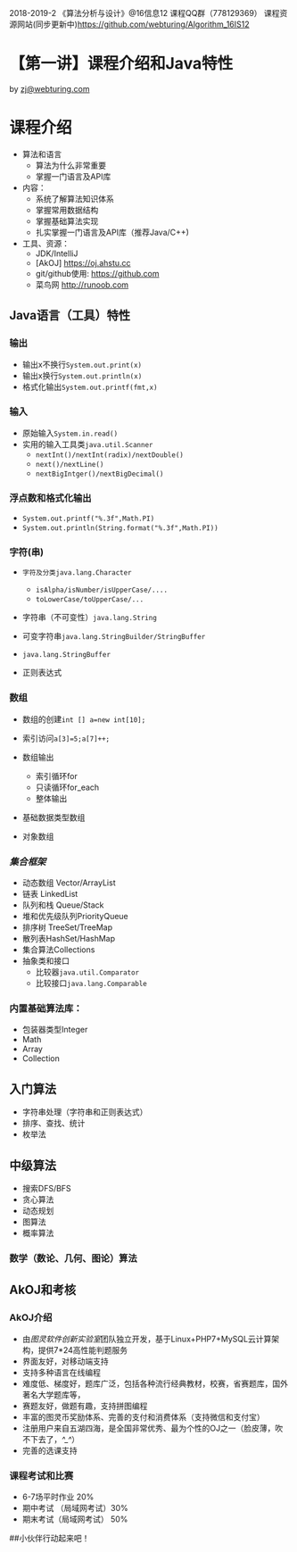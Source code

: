 2018-2019-2 《算法分析与设计》@16信息12 课程QQ群（778129369）
课程资源网站(同步更新中)https://github.com/webturing/Algorithm_16IS12

# 【第一讲】课程介绍和Java特性

by  zj@webturing.com

# 课程介绍

- 算法和语言
  - 算法为什么非常重要
  - 掌握一门语言及API库
- 内容：
  - 系统了解算法知识体系
  - 掌握常用数据结构
  - 掌握基础算法实现
  - 扎实掌握一门语言及API库（推荐Java/C++)
- 工具、资源：
  - JDK/IntelliJ
  - [AkOJ] https://oj.ahstu.cc
  - git/github使用: https://github.com
  - 菜鸟网 http://runoob.com  

## Java语言（工具）特性

### 输出

- 输出x不换行`System.out.print(x)`
- 输出x换行`System.out.println(x)`
- 格式化输出`System.out.printf(fmt,x)`

### 输入

- 原始输入`System.in.read()`
- 实用的输入工具类`java.util.Scanner`
  - `nextInt()/nextInt(radix)/nextDouble()`
  - `next()/nextLine()`
  - `nextBigIntger()/nextBigDecimal()`

### 浮点数和格式化输出

- `System.out.printf("%.3f",Math.PI)`
- `System.out.println(String.format("%.3f",Math.PI))`

### 字符(串)

- `字符及分类java.lang.Character`
  - `isAlpha/isNumber/isUpperCase/....`
  - `toLowerCase/toUpperCase/...`

- 字符串（不可变性）`java.lang.String`
- 可变字符串`java.lang.StringBuilder/StringBuffer`
- `java.lang.StringBuffer`
- 正则表达式
### 数组

- 数组的创建`int [] a=new int[10];`

- 索引访问`a[3]=5;a[7]++;`

- 数组输出

  - 索引循环for
  - 只读循环for_each
  - 整体输出

- 基础数据类型数组

- 对象数组

  
### *集合框架*

- 动态数组 Vector/ArrayList
- 链表 LinkedList
- 队列和栈 Queue/Stack
- 堆和优先级队列PriorityQueue
- 排序树 TreeSet/TreeMap
- 散列表HashSet/HashMap
- 集合算法Collections
- 抽象类和接口
    - 比较器`java.util.Comparator`
    - 比较接口`java.lang.Comparable`
### 内置基础算法库：
- 包装器类型Integer
- Math
- Array
- Collection

## 入门算法
- 字符串处理（字符串和正则表达式）
- 排序、查找、统计
- 枚举法
## 中级算法
- 搜索DFS/BFS
- 贪心算法
- 动态规划
- 图算法
- 概率算法
### 数学（数论、几何、图论）算法

## AkOJ和考核

### AkOJ介绍
- 由*图灵软件创新实验室*团队独立开发，基于Linux+PHP7+MySQL云计算架构，提供7*24高性能判题服务
- 界面友好，对移动端支持
- 支持多种语言在线编程
- 难度低、梯度好，题库广泛，包括各种流行经典教材，校赛，省赛题库，国外著名大学题库等，
- 赛题友好，做题有趣，支持拼图编程
- 丰富的图灵币奖励体系、完善的支付和消费体系（支持微信和支付宝）
- 注册用户来自五湖四海，是全国非常优秀、最为个性的OJ之一（脸皮薄，吹不下去了，*^_^*）
- 完善的选课支持
### 课程考试和比赛
- 6-7场平时作业 20%
- 期中考试 （局域网考试）30%
- 期末考试（局域网考试） 50%

##小伙伴行动起来吧！

